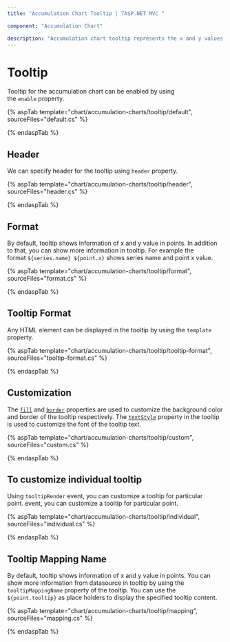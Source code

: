 ```yaml
---
title: "Accumulation Chart Tooltip | TASP.NET MVC "

component: "Accumulation Chart"

description: "Accumulation chart tooltip represents the x and y values of the current mouse pointer point."
---
```


# Tooltip

Tooltip for the accumulation chart can be enabled by using the `enable` property.

{% aspTab template="chart/accumulation-charts/tooltip/default", sourceFiles="default.cs" %}

{% endaspTab %}

## Header

We can specify header for the tooltip using `header` property.

{% aspTab template="chart/accumulation-charts/tooltip/header", sourceFiles="header.cs" %}

{% endaspTab %}

## Format

By default, tooltip shows information of x and y value in points. In addition to that, you can show more
information in tooltip. For example the format `${series.name} ${point.x}` shows series name and point x value.

{% aspTab template="chart/accumulation-charts/tooltip/format", sourceFiles="format.cs" %}

{% endaspTab %}

## Tooltip Format

Any HTML element can be displayed in the tooltip by using the `template` property.

{% aspTab template="chart/accumulation-charts/tooltip/tooltip-format", sourceFiles="tooltip-format.cs" %}

{% endaspTab %}

## Customization

The [`fill`](https://help.syncfusion.com/cr/aspnetcore-js2/Syncfusion.EJ2.Charts.AccumulationChartTooltipSettings.html#Syncfusion_EJ2_Charts_AccumulationChartTooltipSettings_Fill) and
[`border`](https://help.syncfusion.com/cr/aspnetcore-js2/Syncfusion.EJ2.Charts.AccumulationChartTooltipSettings.html#Syncfusion_EJ2_Charts_AccumulationChartTooltipSettings_Border)
properties are used to customize the background color and border of the tooltip respectively.
The [`textStyle`](https://help.syncfusion.com/cr/aspnetcore-js2/Syncfusion.EJ2.Charts.AccumulationChartTooltipSettings.html#Syncfusion_EJ2_Charts_AccumulationChartTooltipSettings_TextStyle)
property in the tooltip is used to customize the font of the tooltip text.

{% aspTab template="chart/accumulation-charts/tooltip/custom", sourceFiles="custom.cs" %}

{% endaspTab %}

## To customize individual tooltip

Using `tooltipRender` event, you can customize a tooltip for particular point. event, you can customize a
tooltip for particular point.

{% aspTab template="chart/accumulation-charts/tooltip/individual", sourceFiles="individual.cs" %}

{% endaspTab %}

## Tooltip Mapping Name

By default, tooltip shows information of x and y value in points. You can show more information from datasource in tooltip by using the `tooltipMappingName` property of the tooltip. You can use the `${point.tooltip}` as place holders to display the specified tooltip content.

{% aspTab template="chart/accumulation-charts/tooltip/mapping", sourceFiles="mapping.cs" %}

{% endaspTab %}
